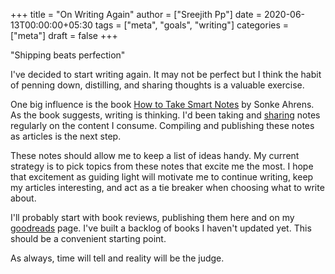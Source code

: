 +++
title = "On Writing Again"
author = ["Sreejith Pp"]
date = 2020-06-13T00:00:00+05:30
tags = ["meta", "goals", "writing"]
categories = ["meta"]
draft = false
+++

"Shipping beats perfection"

I've decided to start writing again. It may not be perfect but I think the habit of penning down, distilling, and sharing thoughts is a valuable exercise.

One big influence is the book [How to Take Smart Notes](https://www.goodreads.com/en/book/show/34507927) by Sonke Ahrens. As the book suggests, writing is thinking. I'd been taking and [sharing](https://notes.ppsreejith.net) notes regularly on the content I consume. Compiling and publishing these notes as articles is the next step.

These notes should allow me to keep a list of ideas handy. My current strategy is to pick topics from these notes that excite me the most. I hope that excitement as guiding light will motivate me to continue writing, keep my articles interesting, and act as a tie breaker when choosing what to write about.

I'll probably start with book reviews, publishing them here and on my [goodreads](https://www.goodreads.com/user/show/20228885-sreejith-puthanpurayil) page. I've built a backlog of books I haven't updated yet. This should be a convenient starting point.

As always, time will tell and reality will be the judge.
